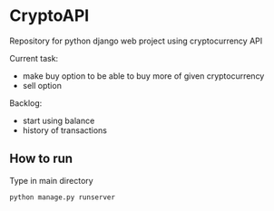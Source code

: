 # CryptoAPI
Repository for python django web project using cryptocurrency API

Current task:
- make buy option to be able to buy more of given cryptocurrency
- sell option

Backlog:
- start using balance
- history of transactions

## How to run
Type in main directory
```
python manage.py runserver
```
